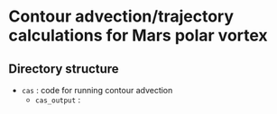 # Contour advection/trajectory calculations for Mars polar vortex

## Directory structure

* `cas` : code for running contour advection
  * `cas_output` : 
